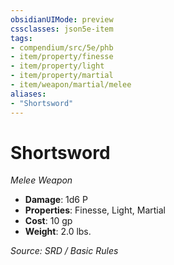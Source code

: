 ```yaml
---
obsidianUIMode: preview
cssclasses: json5e-item
tags:
- compendium/src/5e/phb
- item/property/finesse
- item/property/light
- item/property/martial
- item/weapon/martial/melee
aliases: 
- "Shortsword"
---
```

# Shortsword
*Melee Weapon*  

- **Damage**: 1d6 P
- **Properties**: Finesse, Light, Martial
- **Cost**: 10 gp
- **Weight**: 2.0 lbs.

*Source: SRD / Basic Rules*